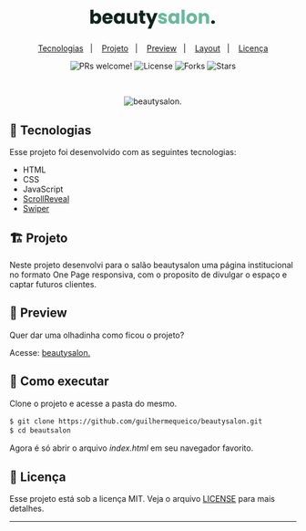 <h1 align="center">
    <img alt="beautysalon." title="beautysalon." src=".github/logo.svg" width="220px">
</h1>

<p align="center">
    <a href="#-tecnologias">Tecnologias</a>&nbsp;&nbsp;&nbsp;|&nbsp;&nbsp;&nbsp;
    <a href="#-projeto">Projeto</a>&nbsp;&nbsp;&nbsp;|&nbsp;&nbsp;&nbsp;
    <a href="#-preview">Preview</a>&nbsp;&nbsp;&nbsp;|&nbsp;&nbsp;&nbsp;
    <a href="#-layout">Layout</a>&nbsp;&nbsp;&nbsp;|&nbsp;&nbsp;&nbsp;
    <a href="#-licença">Licença</a>
</p>

<p align="center">
  <img src="https://img.shields.io/static/v1?label=PRs&message=welcome&color=69B99D&labelColor=0F241D" alt="PRs welcome!" />

  <img src="https://img.shields.io/static/v1?label=license&message=MIT&color=69B99D&labelColor=0F241D" alt="License">
  
  <img src="https://img.shields.io/github/forks/guilhermequeico/beautysalon?label=forks&message=MIT&color=69B99D&labelColor=0F241D" alt="Forks">

  <img src="https://img.shields.io/github/stars/guilhermequeico/beautysalon?label=stars&message=MIT&color=69B99D&labelColor=0F241D" alt="Stars">
</p>

<br>

<p align="center">
  <img alt="beautysalon." src=".github/screen.png">
</p>

## 🧪 Tecnologias
Esse projeto foi desenvolvido com as seguintes tecnologias:

- HTML
- CSS
- JavaScript
- [ScrollReveal](https://scrollrevealjs.org/)
- [Swiper](https://swiperjs.com/)

## 🏗️ Projeto
Neste projeto desenvolvi para o salão beautysalon uma página institucional no formato One Page responsiva, com o proposito de divulgar o espaço e captar futuros clientes. 

## 🔎 Preview
Quer dar uma olhadinha como ficou o projeto?

Acesse: [beautysalon.](https://guilhermequeico.github.io/beautysalon/)

## 🚀 Como executar
Clone o projeto e acesse a pasta do mesmo.

```bash
$ git clone https://github.com/guilhermequeico/beautysalon.git
$ cd beautsalon
```
Agora é só abrir o arquivo <i>index.html</i> em seu navegador favorito.

## 📝 Licença

Esse projeto está sob a licença MIT. Veja o arquivo [LICENSE](LICENSE) para mais detalhes.

---